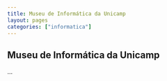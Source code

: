```yaml
---
title: Museu de Informática da Unicamp
layout: pages
categories: ["informatica"]
---
```


## Museu de Informática da Unicamp

...